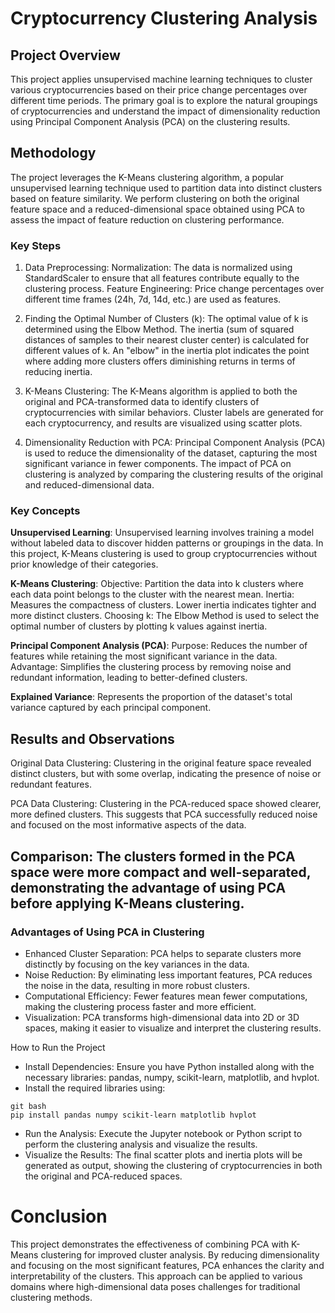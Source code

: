 # Cryptocurrency Clustering Analysis
## Project Overview
This project applies unsupervised machine learning techniques to cluster various cryptocurrencies based on their price change percentages over different time periods. The primary goal is to explore the natural groupings of cryptocurrencies and understand the impact of dimensionality reduction using Principal Component Analysis (PCA) on the clustering results.

## Methodology
The project leverages the K-Means clustering algorithm, a popular unsupervised learning technique used to partition data into distinct clusters based on feature similarity. We perform clustering on both the original feature space and a reduced-dimensional space obtained using PCA to assess the impact of feature reduction on clustering performance.

### Key Steps
1. Data Preprocessing:
Normalization: The data is normalized using StandardScaler to ensure that all features contribute equally to the clustering process.
Feature Engineering: Price change percentages over different time frames (24h, 7d, 14d, etc.) are used as features.

2. Finding the Optimal Number of Clusters (k):
The optimal value of k is determined using the Elbow Method. The inertia (sum of squared distances of samples to their nearest cluster center) is calculated for different values of k.
An "elbow" in the inertia plot indicates the point where adding more clusters offers diminishing returns in terms of reducing inertia.

3. K-Means Clustering:
The K-Means algorithm is applied to both the original and PCA-transformed data to identify clusters of cryptocurrencies with similar behaviors.
Cluster labels are generated for each cryptocurrency, and results are visualized using scatter plots.

4. Dimensionality Reduction with PCA:
Principal Component Analysis (PCA) is used to reduce the dimensionality of the dataset, capturing the most significant variance in fewer components.
The impact of PCA on clustering is analyzed by comparing the clustering results of the original and reduced-dimensional data.

### Key Concepts
**Unsupervised Learning**:
Unsupervised learning involves training a model without labeled data to discover hidden patterns or groupings in the data. In this project, K-Means clustering is used to group cryptocurrencies without prior knowledge of their categories.

**K-Means Clustering**:
Objective: Partition the data into k clusters where each data point belongs to the cluster with the nearest mean.
Inertia: Measures the compactness of clusters. Lower inertia indicates tighter and more distinct clusters.
Choosing k: The Elbow Method is used to select the optimal number of clusters by plotting k values against inertia.

**Principal Component Analysis (PCA)**:
Purpose: Reduces the number of features while retaining the most significant variance in the data.
Advantage: Simplifies the clustering process by removing noise and redundant information, leading to better-defined clusters.

**Explained Variance**: Represents the proportion of the dataset's total variance captured by each principal component.


## Results and Observations
Original Data Clustering: Clustering in the original feature space revealed distinct clusters, but with some overlap, indicating the presence of noise or redundant features.

PCA Data Clustering: Clustering in the PCA-reduced space showed clearer, more defined clusters. This suggests that PCA successfully reduced noise and focused on the most informative aspects of the data.

## Comparison: The clusters formed in the PCA space were more compact and well-separated, demonstrating the advantage of using PCA before applying K-Means clustering.

### Advantages of Using PCA in Clustering
* Enhanced Cluster Separation: PCA helps to separate clusters more distinctly by focusing on the key variances in the data.
* Noise Reduction: By eliminating less important features, PCA reduces the noise in the data, resulting in more robust clusters.
* Computational Efficiency: Fewer features mean fewer computations, making the clustering process faster and more efficient.
* Visualization: PCA transforms high-dimensional data into 2D or 3D spaces, making it easier to visualize and interpret the clustering results.

How to Run the Project
* Install Dependencies: Ensure you have Python installed along with the necessary libraries: pandas, numpy, scikit-learn, matplotlib, and hvplot.
* Install the required libraries using: 

```
git bash 
pip install pandas numpy scikit-learn matplotlib hvplot
```

* Run the Analysis:
  Execute the Jupyter notebook or Python script to perform the clustering analysis and visualize the results.
* Visualize the Results:
  The final scatter plots and inertia plots will be generated as output, showing the clustering of cryptocurrencies in both the original and PCA-reduced spaces.

# Conclusion
This project demonstrates the effectiveness of combining PCA with K-Means clustering for improved cluster analysis. By reducing dimensionality and focusing on the most significant features, PCA enhances the clarity and interpretability of the clusters. This approach can be applied to various domains where high-dimensional data poses challenges for traditional clustering methods.
